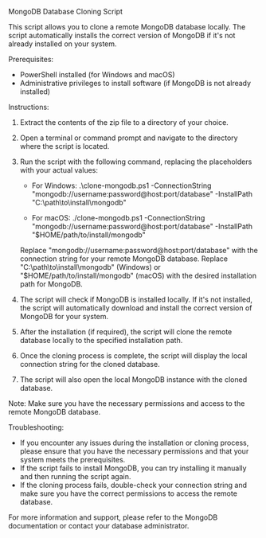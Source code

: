 MongoDB Database Cloning Script

This script allows you to clone a remote MongoDB database locally. The script automatically installs the correct version of MongoDB if it's not already installed on your system.

Prerequisites:
- PowerShell installed (for Windows and macOS)
- Administrative privileges to install software (if MongoDB is not already installed)

Instructions:

1. Extract the contents of the zip file to a directory of your choice.

2. Open a terminal or command prompt and navigate to the directory where the script is located.

3. Run the script with the following command, replacing the placeholders with your actual values:
   - For Windows:
     .\clone-mongodb.ps1 -ConnectionString "mongodb://username:password@host:port/database" -InstallPath "C:\path\to\install\mongodb"

   - For macOS:
     ./clone-mongodb.ps1 -ConnectionString "mongodb://username:password@host:port/database" -InstallPath "$HOME/path/to/install/mongodb"

   Replace "mongodb://username:password@host:port/database" with the connection string for your remote MongoDB database.
   Replace "C:\path\to\install\mongodb" (Windows) or "$HOME/path/to/install/mongodb" (macOS) with the desired installation path for MongoDB.

4. The script will check if MongoDB is installed locally. If it's not installed, the script will automatically download and install the correct version of MongoDB for your system.

5. After the installation (if required), the script will clone the remote database locally to the specified installation path.

6. Once the cloning process is complete, the script will display the local connection string for the cloned database.

7. The script will also open the local MongoDB instance with the cloned database.

Note: Make sure you have the necessary permissions and access to the remote MongoDB database.

Troubleshooting:
- If you encounter any issues during the installation or cloning process, please ensure that you have the necessary permissions and that your system meets the prerequisites.
- If the script fails to install MongoDB, you can try installing it manually and then running the script again.
- If the cloning process fails, double-check your connection string and make sure you have the correct permissions to access the remote database.

For more information and support, please refer to the MongoDB documentation or contact your database administrator.